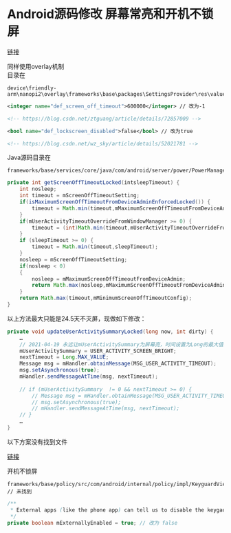 # Android源码修改 屏幕常亮和开机不锁屏

[链接](https://blog.csdn.net/lizekun2010/article/details/52473571)

同样使用overlay机制  
目录在

    device\friendly-arm\nanopi2\overlay\frameworks\base\packages\SettingsProvider\res\values\defaults.xml

```xml
<integer name="def_screen_off_timeout">600000</integer> // 改为-1

<!-- https://blog.csdn.net/ztguang/article/details/72857009 -->

<bool name="def_lockscreen_disabled">false</bool> // 改为true

<!-- https://blog.csdn.net/wz_sky/article/details/52021781 -->
```

Java源码目录在

    frameworks/base/services/core/java/com/android/server/power/PowerManagerService.java

```java
private int getScreenOffTimeoutLocked(intsleepTimeout) {
    int nosleep;
    int timeout = mScreenOffTimeoutSetting;
    if(isMaximumScreenOffTimeoutFromDeviceAdminEnforcedLocked()) {
        timeout = Math.min(timeout,mMaximumScreenOffTimeoutFromDeviceAdmin);
    }
    if(mUserActivityTimeoutOverrideFromWindowManager >= 0) {
        timeout = (int)Math.min(timeout,mUserActivityTimeoutOverrideFromWindowManager);
    }
    if (sleepTimeout >= 0) {
        timeout = Math.min(timeout,sleepTimeout);
    }
    nosleep = mScreenOffTimeoutSetting;
    if(nosleep < 0)
    {
        nosleep = mMaximumScreenOffTimeoutFromDeviceAdmin;
        return Math.max(nosleep,mMaximumScreenOffTimeoutFromDeviceAdmin);
    }
    return Math.max(timeout,mMinimumScreenOffTimeoutConfig);
}
```

以上方法最大只能是24.5天不灭屏，现做如下修改：

```java
private void updateUserActivitySummaryLocked(long now, int dirty) {
    …
    // 2021-04-19 永远让mUserActivitySummary为屏幕亮，时间设置为Long的最大值
    mUserActivitySummary = USER_ACTIVITY_SCREEN_BRIGHT;
    nextTimeout = Long.MAX_VALUE;
    Message msg = mHandler.obtainMessage(MSG_USER_ACTIVITY_TIMEOUT);
    msg.setAsynchronous(true);
    mHandler.sendMessageAtTime(msg, nextTimeout);
    
    // if (mUserActivitySummary  != 0 && nextTimeout >= 0) {
        // Message msg = mHandler.obtainMessage(MSG_USER_ACTIVITY_TIMEOUT);
        // msg.setAsynchronous(true);
        // mHandler.sendMessageAtTime(msg, nextTimeout);
    // }
    …
}
```

以下方案没有找到文件

[链接](https://www.jianshu.com/p/ec7aa61a6c51)

开机不锁屏

    frameworks/base/policy/src/com/android/internal/policy/impl/KeyguardViewMediator.java // 未找到

```java
/**
 * External apps (like the phone app) can tell us to disable the keygaurd.
 */
private boolean mExternallyEnabled = true; // 改为 false
```
